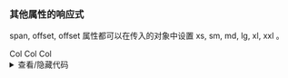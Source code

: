 ### 其他属性的响应式

<yc-tag>span</yc-tag>, <yc-tag>offset</yc-tag>, <yc-tag>offset</yc-tag> 属性都可以在传入的对象中设置 <yc-tag>xs</yc-tag>, <yc-tag>sm</yc-tag>, <yc-tag>md</yc-tag>, <yc-tag>lg</yc-tag>, <yc-tag>xl</yc-tag>, <yc-tag>xxl</yc-tag> 。

<div class="cell-demo vp-raw">
  <yc-row class="grid-demo">
    <yc-col
      :span="{
        xs: 5,
        lg: 6,
      }"
      :offset="{
        xs: 1,
        lg: 2,
      }">
      Col
    </yc-col>
    <yc-col
      :span="{
        xs: 11,
        lg: 6,
      }"
      :offset="{
        xs: 1,
        lg: 2,
      }">
      Col
    </yc-col>
    <yc-col
      :span="{
        xs: 5,
        lg: 6,
      }"
      :offset="{
        xs: 1,
        lg: 2,
      }">
      Col
    </yc-col>
  </yc-row>
</div>

<style scoped>
.grid-demo .yc-col {
  height: 48px;
  line-height: 48px;
  color: var(--color-white);
  text-align: center;
}
.grid-demo .yc-col:nth-child(2n) {
  background-color: rgba(var(--arcoblue-6), 0.9);
}
.grid-demo .yc-col:nth-child(2n + 1) {
  background-color: var(--color-primary-light-4);
}
</style>

<details>
<summary>查看/隐藏代码</summary>

```vue
<template>
  <yc-row class="grid-demo">
    <yc-col
      :span="{
        xs: 5,
        lg: 6,
      }"
      :offset="{
        xs: 1,
        lg: 2,
      }">
      Col
    </yc-col>
    <yc-col
      :span="{
        xs: 11,
        lg: 6,
      }"
      :offset="{
        xs: 1,
        lg: 2,
      }">
      Col
    </yc-col>
    <yc-col
      :span="{
        xs: 5,
        lg: 6,
      }"
      :offset="{
        xs: 1,
        lg: 2,
      }">
      Col
    </yc-col>
  </yc-row>
</template>

<style scoped>
.grid-demo .yc-col {
  height: 48px;
  line-height: 48px;
  color: var(--color-white);
  text-align: center;
}
.grid-demo .yc-col:nth-child(2n) {
  background-color: rgba(var(--arcoblue-6), 0.9);
}
.grid-demo .yc-col:nth-child(2n + 1) {
  background-color: var(--color-primary-light-4);
}
</style>
```

</details>
